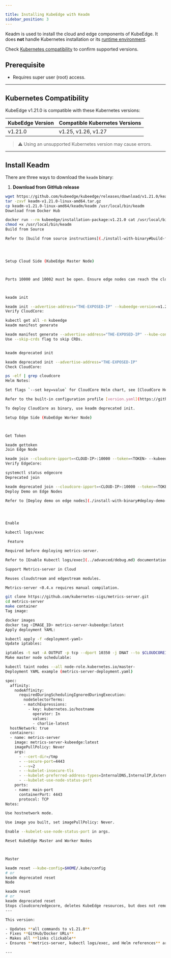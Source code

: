 ```yaml
---

title: Installing KubeEdge with Keadm
sidebar_position: 3
---
```


Keadm is used to install the cloud and edge components of KubeEdge. It does **not** handle Kubernetes installation or its [runtime environment](https://kubeedge.io/docs/setup/prerequisites/runtime).

Check [Kubernetes compatibility](https://github.com/kubeedge/kubeedge?tab=readme-ov-file#kubernetes-compatibility) to confirm supported versions.

## Prerequisite

- Requires super user (root) access.

---

## Kubernetes Compatibility

KubeEdge v1.21.0 is compatible with these Kubernetes versions:

| KubeEdge Version | Compatible Kubernetes Versions |
|-----------------|-------------------------------|
| v1.21.0         | v1.25, v1.26, v1.27          |

> ⚠️ Using an unsupported Kubernetes version may cause errors.

---

## Install Keadm

There are three ways to download the `keadm` binary:

1. **Download from GitHub release**

```bash
wget https://github.com/kubeedge/kubeedge/releases/download/v1.21.0/keadm-v1.21.0-linux-amd64.tar.gz
tar -zxvf keadm-v1.21.0-linux-amd64.tar.gz
cp keadm-v1.21.0-linux-amd64/keadm/keadm /usr/local/bin/keadm
Download from Docker Hub

docker run --rm kubeedge/installation-package:v1.21.0 cat /usr/local/bin/keadm > /usr/local/bin/keadm
chmod +x /usr/local/bin/keadm
Build from Source

Refer to [build from source instructions](./install-with-binary#build-from-source)




Setup Cloud Side (KubeEdge Master Node)



Ports 10000 and 10002 must be open. Ensure edge nodes can reach the cloud node. Use --advertise-address to specify a public IP; it is added to CloudCore certificate SANs.



keadm init

keadm init --advertise-address="THE-EXPOSED-IP" --kubeedge-version=v1.21.0 --kube-config=/root/.kube/config
Verify CloudCore:

kubectl get all -n kubeedge
keadm manifest generate

keadm manifest generate --advertise-address="THE-EXPOSED-IP" --kube-config=/root/.kube/config > kubeedge-cloudcore.yaml
Use --skip-crds flag to skip CRDs.


keadm deprecated init

keadm deprecated init --advertise-address="THE-EXPOSED-IP"
Check CloudCore:

ps -elf | grep cloudcore
Helm Notes:

Set flags `--set key=value` for CloudCore Helm chart, see [CloudCore Helm Charts README.md](https://github.com/kubeedge/kubeedge/blob/master/manifests/charts/cloudcore/README.md).

Refer to the built-in configuration profile [version.yaml](https://github.com/kubeedge/kubeedge/blob/master/manifests/profiles/version.yaml) as `values.yaml`. You can create your custom values file and add flags like `--kubeedge-version=v1.21.0 --set key=value` to use this profile.

To deploy CloudCore as binary, use keadm deprecated init.

Setup Edge Side (KubeEdge Worker Node)



Get Token

keadm gettoken
Join Edge Node

keadm join --cloudcore-ipport=<CLOUD-IP>:10000 --token=<TOKEN> --kubeedge-version=v1.21.0
Verify EdgeCore:

systemctl status edgecore
Deprecated join

keadm deprecated join --cloudcore-ipport=<CLOUD-IP>:10000 --token=<TOKEN> --kubeedge-version=v1.21.0
Deploy Demo on Edge Nodes

Refer to [Deploy demo on edge nodes](./install-with-binary#deploy-demo-on-edge-nodes).




Enable 

kubectl logs/exec

 Feature

Required before deploying metrics-server.

Refer to [Enable Kubectl logs/exec](../advanced/debug.md) documentation.

Support Metrics-server in Cloud

Reuses cloudstream and edgestream modules.

Metrics-server <0.4.x requires manual compilation.

git clone https://github.com/kubernetes-sigs/metrics-server.git
cd metrics-server
make container
Tag image:

docker images
docker tag <IMAGE_ID> metrics-server-kubeedge:latest
Apply deployment YAML:

kubectl apply -f <deployment-yaml>
Update iptables:

iptables -t nat -A OUTPUT -p tcp --dport 10350 -j DNAT --to $CLOUDCOREIPS:10003
Make master node schedulable:

kubectl taint nodes --all node-role.kubernetes.io/master-
Deployment YAML example (metrics-server-deployment.yaml)

spec:
  affinity:
    nodeAffinity:
      requiredDuringSchedulingIgnoredDuringExecution:
        nodeSelectorTerms:
        - matchExpressions:
          - key: kubernetes.io/hostname
            operator: In
            values:
            - charlie-latest
  hostNetwork: true
  containers:
  - name: metrics-server
    image: metrics-server-kubeedge:latest
    imagePullPolicy: Never
    args:
      - --cert-dir=/tmp
      - --secure-port=4443
      - --v=2
      - --kubelet-insecure-tls
      - --kubelet-preferred-address-types=InternalDNS,InternalIP,ExternalIP,Hostname
      - --kubelet-use-node-status-port
    ports:
    - name: main-port
      containerPort: 4443
      protocol: TCP
Notes:

Use hostnetwork mode.

Use image you built, set imagePullPolicy: Never.

Enable --kubelet-use-node-status-port in args.

Reset KubeEdge Master and Worker Nodes



Master

keadm reset --kube-config=$HOME/.kube/config
# or
keadm deprecated reset
Node

keadm reset
# or
keadm deprecated reset
Stops cloudcore/edgecore, deletes KubeEdge resources, but does not remove prerequisites.
---

This version:

- Updates **all commands to v1.21.0**  
- Fixes **GitHub/Docker URLs**  
- Makes all **links clickable**  
- Ensures **metrics-server, kubectl logs/exec, and Helm references** are included  

---


